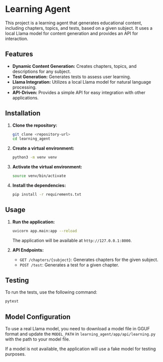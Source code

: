 # Learning Agent

This project is a learning agent that generates educational content, including chapters, topics, and tests, based on a given subject. It uses a local Llama model for content generation and provides an API for interaction.

## Features

*   **Dynamic Content Generation:** Creates chapters, topics, and descriptions for any subject.
*   **Test Generation:** Generates tests to assess user learning.
*   **Llama Integration:** Utilizes a local Llama model for natural language processing.
*   **API-Driven:** Provides a simple API for easy integration with other applications.

## Installation

1.  **Clone the repository:**
    ```bash
    git clone <repository-url>
    cd learning_agent
    ```

2.  **Create a virtual environment:**
    ```bash
    python3 -m venv venv
    ```

3.  **Activate the virtual environment:**
    ```bash
    source venv/bin/activate
    ```

4.  **Install the dependencies:**
    ```bash
    pip install -r requirements.txt
    ```

## Usage

1.  **Run the application:**
    ```bash
    uvicorn app.main:app --reload
    ```
    The application will be available at `http://127.0.0.1:8000`.

2.  **API Endpoints:**
    *   `GET /chapters/{subject}`: Generates chapters for the given subject.
    *   `POST /test`: Generates a test for a given chapter.

## Testing

To run the tests, use the following command:

```bash
pytest
```

## Model Configuration

To use a real Llama model, you need to download a model file in GGUF format and update the `MODEL_PATH` in `learning_agent/app/api/learning.py` with the path to your model file.

If a model is not available, the application will use a fake model for testing purposes.
